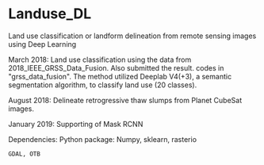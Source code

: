 # Landuse_DL
Land use classification or landform delineation from remote sensing images using Deep Learning

March 2018:
    Land use classification using the data from 2018_IEEE_GRSS_Data_Fusion. Also submitted the result. codes in "grss_data_fusion". 
    The method utilized Deeplab V4(+3), a semantic segmentation algorithm, to classify land use (20 classes). 
    
August 2018:
    Delineate retrogressive thaw slumps from Planet CubeSat images.
    
January 2019:
    Supporting of Mask RCNN

Dependencies:
    Python package: Numpy, sklearn, rasterio 
    
    GDAL, OTB
    
    
    
    
 
